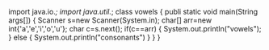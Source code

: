 import java.io.*;
import java.util.*;
class vowels
{
publi static void main(String args[])
{
Scanner s=new Scanner(System.in);
char[] arr=new int{'a','e','i','o','u'};
char c=s.next();
if(c==arr)
{
System.out.println("vowels");
}
else
{
System.out.println("consonants")
}
}
}
